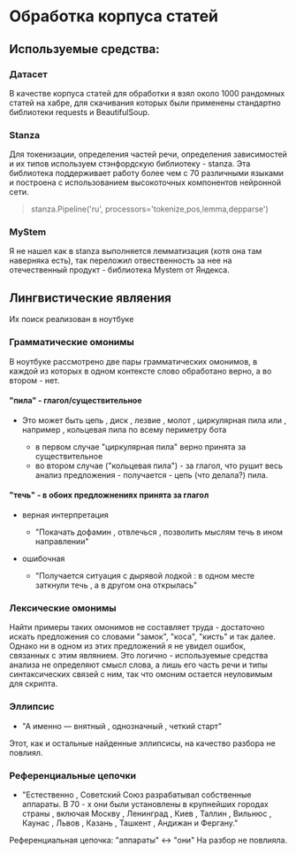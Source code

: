 # Обработка корпуса статей

## Используемые средства:

### Датасет

В качестве корпуса статей для обработки я взял около 1000 рандомных статей на хабре, для скачивания которых были применены стандартно библиотеки requests и BeautifulSoup.

### Stanza

Для токенизации, определения частей речи, определения зависимостей и их типов используем стэнфордскую библиотеку - stanza. Эта библиотека поддерживает работу более чем с 70 различными языками и построена с использованием высокоточных компонентов нейронной сети.

> stanza.Pipeline('ru', processors='tokenize,pos,lemma,depparse')

### MyStem

Я не нашел как в stanza выполняется лемматизация (хотя она там наверняка есть), так переложил отвественность за нее на отечественный продукт - библиотека Mystem от Яндекса.

## Лингвистические являения 

Их поиск реализован в ноутбуке

### Грамматические омонимы 

В ноутбуке рассмотрено две пары грамматических омонимов, в каждой из которых в одном контексте слово обработано верно, а во втором - нет.

#### "пила" - глагол/существительное
+ Это   может   быть   цепь ,  диск ,  лезвие ,  молот ,  циркулярная   пила   или ,  например ,  кольцевая   пила   по   всему   периметру   бота

  + в первом случае "циркулярная пила" верно принята за существительное
  + во втором случае ("кольцевая пила") - за глагол, что рушит весь анализ предложения - получается - цепь (что делала?) пила.

#### "течь" - в обоих предложнениях принята за глагол
+ верная интерпретация 
  + "Покачать   дофамин ,  отвлечься ,  позволить   мыслям   течь   в   ином   направлении"

+ ошибочная
  + "Получается   ситуация   с   дырявой   лодкой :  в   одном   месте   заткнули   течь ,  а   в   другом   она   открылась"

### Лексические омонимы

Найти примеры таких омонимов не составляет труда - достаточно искать предложения со словами "замок", "коса", "кисть" и так далее. Однако ни в одном из этих предложений я не увидел ошибок, связанных с этим являнием. Это логично - используемые средства анализа не определяют смысл слова, а лишь его часть речи и типы синтаксических связей с ним, так что омоним остается неуловимым для скрипта.


### Эллипсис

+ "А   именно  —  внятный ,  однозначный ,  четкий   старт"

Этот, как и остальные найденные эллипсисы, на качество разбора не повлиял.

### Референциальные цепочки

+ "Естественно ,  Советский   Союз   разрабатывал   собственные   аппараты.  В   70 - х   они   были   установлены   в   крупнейших   городах   страны ,  включая   Москву ,  Ленинград ,  Киев ,  Таллин ,  Вильнюс ,  Каунас ,  Львов ,  Казань ,  Ташкент ,  Андижан   и   Фергану."

Референциальная цепочка: "аппараты" <-> "они"
На разбор не повлияла.





